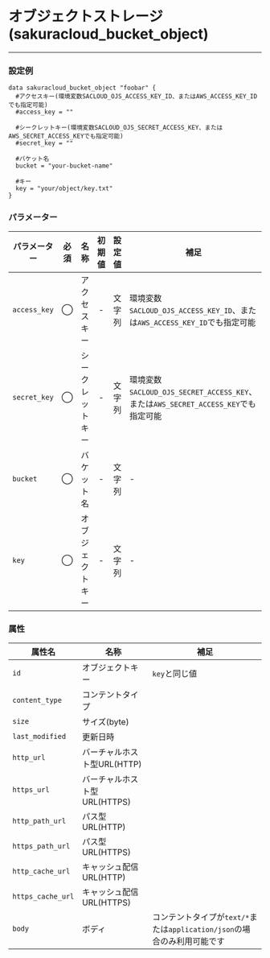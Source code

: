 # オブジェクトストレージ(sakuracloud_bucket_object)

---

### 設定例

```hcl
data sakuracloud_bucket_object "foobar" {
  #アクセスキー(環境変数SACLOUD_OJS_ACCESS_KEY_ID、またはAWS_ACCESS_KEY_IDでも指定可能)  
  #access_key = ""

  #シークレットキー(環境変数SACLOUD_OJS_SECRET_ACCESS_KEY、またはAWS_SECRET_ACCESS_KEYでも指定可能)
  #secret_key = ""

  #バケット名
  bucket = "your-bucket-name"

  #キー
  key = "your/object/key.txt"
}
```

### パラメーター

|パラメーター         |必須  |名称            |初期値  |設定値                    |補足                                          |
|-------------------|:---:|----------------|:-----:|------------------------|----------------------------------------------|
| `access_key`      | ◯   | アクセスキー     | -    | 文字列                  | 環境変数`SACLOUD_OJS_ACCESS_KEY_ID`、または`AWS_ACCESS_KEY_ID`でも指定可能 |
| `secret_key`      | ◯   | シークレットキー | -     | 文字列                  | 環境変数`SACLOUD_OJS_SECRET_ACCESS_KEY`、または`AWS_SECRET_ACCESS_KEY`でも指定可能 |
| `bucket`          | ◯   | バケット名      | -     | 文字列                  | - |
| `key`             | ◯   | オブジェクトキー | -     | 文字列                  | - |

### 属性

|属性名                | 名称                    | 補足                              |
|---------------------|------------------------|--------------------------------------------|
| `id`                | オブジェクトキー           | `key`と同じ値                    |
| `content_type`      | コンテントタイプ           |                                 |
| `size`              | サイズ(byte)              |                                |
| `last_modified`     | 更新日時                   |                                |
| `http_url`          | バーチャルホスト型URL(HTTP) |                                |
| `https_url`         | バーチャルホスト型URL(HTTPS)|                                |
| `http_path_url`     | パス型URL(HTTP)           |                                |
| `https_path_url`    | パス型URL(HTTPS)          |                                |
| `http_cache_url`    | キャッシュ配信URL(HTTP)    |                                |
| `https_cache_url`   | キャッシュ配信URL(HTTPS)   |                                |
| `body`              | ボディ                  | コンテントタイプが`text/*`または`application/json`の場合のみ利用可能です |
